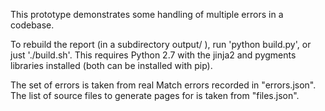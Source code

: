 This prototype demonstrates some handling of multiple errors in a codebase.

To rebuild the report (in a subdirectory output/ ), run 'python build.py',
or just './build.sh'. This requires Python 2.7 with the jinja2 and pygments
libraries installed (both can be installed with pip).

The set of errors is taken from real Match errors recorded in "errors.json".
The list of source files to generate pages for is taken from "files.json".
